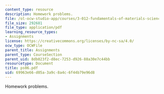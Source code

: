 ```yaml
---
content_type: resource
description: Homework problems.
file: /ol-ocw-studio-app/courses/3-012-fundamentals-of-materials-science-fall-2005/69963e66d05a3a9c8a4c6f44b79e96d8_ps06.pdf
file_size: 292681
file_type: application/pdf
learning_resource_types:
- Assignments
license: https://creativecommons.org/licenses/by-nc-sa/4.0/
ocw_type: OCWFile
parent_title: Assignments
parent_type: CourseSection
parent_uid: 8db023f2-d8ec-7253-d926-88a30e7c44bb
resourcetype: Document
title: ps06.pdf
uid: 69963e66-d05a-3a9c-8a4c-6f44b79e96d8
---
```

Homework problems.